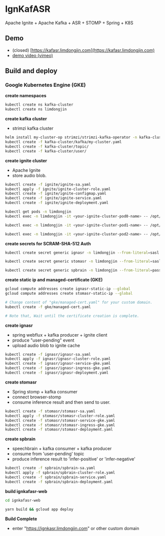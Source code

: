 # IgnKafASR

Apache Ignite + Apache Kafka + ASR + STOMP + Spring + K8S

## Demo 

- (closed) [https://kafasr.limdongjin.com](https://kafasr.limdongjin.com)
- [demo video (vimeo)](https://vimeo.com/manage/videos/785495352)

## Build and deploy

### Google Kubernetes Engine (GKE)

**create namespaces**
```bash
kubectl create ns kafka-cluster
kubectl create ns limdongjin
```

**create kafka cluster**
- strimzi kafka cluster

```bash
helm install my-cluster-op strimzi/strimzi-kafka-operator -n kafka-cluster
kubectl create -f kafka-cluster/kafka/my-cluster.yaml
kubectl create -f kafka-cluster/topic/
kubectl create -f kafka-cluster/user/
```

**create ignite cluster**
- Apache Ignite
- store audio blob.

```bash
kubectl create -f ignite/ignite-sa.yaml
kubectl apply -f ignite/ignite-cluster-role.yaml
kubectl create -f ignite/ignite-configmap.yaml
kubectl create -f ignite/ignite-service.yaml
kubectl create -f ignite/ignite-deployment.yaml

kubectl get pods -n limdongjin
kubectl exec -n limdongjin -it <your-ignite-cluster-pod0-name> -- /opt/ignite/apache-ignite/bin/control.sh --set-state ACTIVE --yes

kubectl exec -n limdongjin -it <your-ignite-cluster-pod1-name> -- /opt/ignite/apache-ignite/bin/control.sh --set-state ACTIVE --yes

kubectl exec -n limdongjin -it <your-ignite-cluster-pod2-name> -- /opt/ignite/apache-ignite/bin/control.sh --set-state ACTIVE --yes
```

**create secrets for SCRAM-SHA-512 Auth**
```bash
kubectl create secret generic ignasr -n limdongjin --from-literal=sasl.jaas.config="$(kubectl get secret ignasr -n kafka-cluster -o jsonpath="{.data.sasl\.jaas\.config}" | base64 -d)"

kubectl create secret generic stomasr -n limdongjin --from-literal=sasl.jaas.config="$(kubectl get secret stomasr -n kafka-cluster -o jsonpath="{.data.sasl\.jaas\.config}" | base64 -d)"

kubectl create secret generic spbrain -n limdongjin --from-literal=password="$(kubectl get secret spbrain -n kafka-cluster -o jsonpath="{.data.password}" | base64 -d)"
```

**create static ip and managed-certificate (GKE)**
```bash
gcloud compute addresses create ignasr-static-ip --global
gcloud compute addresses create stomasr-static-ip --global

# Change content of "gke/managed-cert.yaml" for your custom domain.
kubectl create -f gke/managed-cert.yaml

# Note that, Wait until the certificate creation is complete.
```

**create ignasr**
- spring webflux + kafka producer + ignite client
- produce "user-pending" event
- upload audio blob to ignite cache

```bash
kubectl create -f ignasr/ignasr-sa.yaml
kubectl apply -f ignasr/ignasr-cluster-role.yaml
kubectl create -f ignasr/ignasr-service-gke.yaml
kubectl create -f ignasr/ignasr-ingress-gke.yaml
kubectl create -f ignasr/ignasr-deployment.yaml
```

**create stomasr**
- Spring stomp + kafka consumer  
- connect browser-stomp
- consume inference result and then send to user.

```bash
kubectl create -f stomasr/stomasr-sa.yaml
kubectl apply -f stomasr/stomasr-cluster-role.yaml
kubectl create -f stomasr/stomasr-service-gke.yaml
kubectl create -f stomasr/stomasr-ingress-gke.yaml
kubectl create -f stomasr/stomasr-deployment.yaml
```

**create spbrain**
- speechbrain + kafka consumer + kafka producer
- consume from 'user-pending' topic
- produce inference result to 'infer-positive' or 'infer-negative'

```bash 
kubectl create -f spbrain/spbrain-sa.yaml
kubectl apply -f spbrain/spbrain-cluster-role.yaml
kubectl create -f spbrain/spbrain-service.yaml
kubectl create -f spbrain/spbrain-deployment.yaml
```

**build ignkafasr-web**

```bash
cd ignkafasr-web

yarn build && gcloud app deploy
```

**Build Complete**

- enter "https://ignkasr.limdongjin.com" or other custom domain
